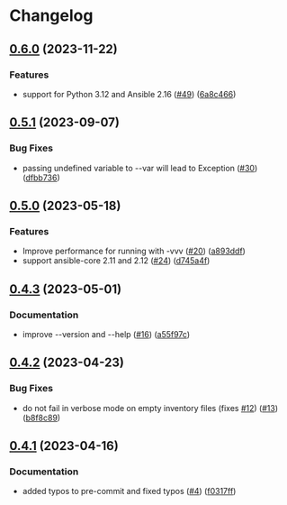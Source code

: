 # Changelog

## [0.6.0](https://github.com/hille721/ansible-variables/compare/v0.5.1...v0.6.0) (2023-11-22)


### Features

* support for Python  3.12 and Ansible 2.16 ([#49](https://github.com/hille721/ansible-variables/issues/49)) ([6a8c466](https://github.com/hille721/ansible-variables/commit/6a8c466ecb10ac8e293966d7d4f90d56489ac931))

## [0.5.1](https://github.com/hille721/ansible-variables/compare/v0.5.0...v0.5.1) (2023-09-07)


### Bug Fixes

* passing undefined variable to --var will lead to Exception ([#30](https://github.com/hille721/ansible-variables/issues/30)) ([dfbb736](https://github.com/hille721/ansible-variables/commit/dfbb7365d7834ae2275172d2e9465a042f41e5e0))

## [0.5.0](https://github.com/hille721/ansible-variables/compare/v0.4.3...v0.5.0) (2023-05-18)


### Features

* Improve performance for running with -vvv ([#20](https://github.com/hille721/ansible-variables/issues/20)) ([a893ddf](https://github.com/hille721/ansible-variables/commit/a893ddf21654f50e7ba089a65719977bec32dd26))
* support ansible-core 2.11 and 2.12 ([#24](https://github.com/hille721/ansible-variables/issues/24)) ([d745a4f](https://github.com/hille721/ansible-variables/commit/d745a4fbea81dfb7db0af9121142c290a78ef3a9))

## [0.4.3](https://github.com/hille721/ansible-variables/compare/v0.4.2...v0.4.3) (2023-05-01)


### Documentation

* improve --version and --help ([#16](https://github.com/hille721/ansible-variables/issues/16)) ([a55f97c](https://github.com/hille721/ansible-variables/commit/a55f97c2ca827e2558e4faaf9ae45b87b96e8796))

## [0.4.2](https://github.com/hille721/ansible-variables/compare/v0.4.1...v0.4.2) (2023-04-23)


### Bug Fixes

* do not fail in verbose mode on empty inventory files (fixes [#12](https://github.com/hille721/ansible-variables/issues/12)) ([#13](https://github.com/hille721/ansible-variables/issues/13)) ([b8f8c89](https://github.com/hille721/ansible-variables/commit/b8f8c89afb0c44a82b17e341d5c25825829ffbbc))

## [0.4.1](https://github.com/hille721/ansible-variables/compare/v0.4.0...v0.4.1) (2023-04-16)


### Documentation

* added typos to pre-commit and fixed typos ([#4](https://github.com/hille721/ansible-variables/issues/4)) ([f0317ff](https://github.com/hille721/ansible-variables/commit/f0317ff9f19d91846f5b7c46cc48bfaa2317451d))
